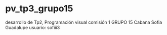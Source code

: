 # pv_tp3_grupo15
desarrollo de Tp2, Programación visual comisión 1
GRUPO 15
Cabana Sofia Guadalupe  usuario: sofiii3
